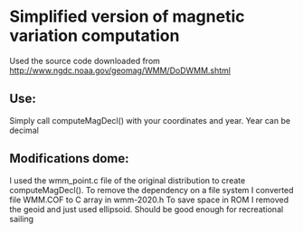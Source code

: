 # Simplified version of magnetic variation computation 
Used the source code downloaded from http://www.ngdc.noaa.gov/geomag/WMM/DoDWMM.shtml

## Use:
Simply call computeMagDecl() with your coordinates and year. Year can be decimal

## Modifications dome:
I used the wmm_point.c file of the original distribution to create  computeMagDecl(). 
To remove the dependency on a file system I converted file WMM.COF to C array in wmm-2020.h
To save space in ROM I removed the geoid and just used ellipsoid. Should be good enough for recreational sailing
